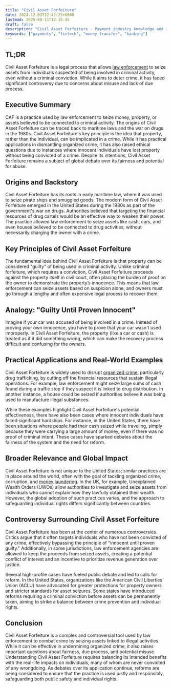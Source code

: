 ```yaml
---
title: "Civil Asset Forfeiture"
date: 2024-12-03T12:42:23+0000
lastmod: 2025-08-11T12:15:45
draft: false
description: "Civil Asset Forfeiture - Payment industry knowledge and insights"
keywords: ["payments", "fintech", "money transfer", "banking"]
---
```


## TL;DR

Civil Asset Forfeiture is a legal process that allows [law enforcement](https://faisalkhanllc.xyz/resources/payments-wiki/l/law-enforcement-agencies-leas/) to seize assets from individuals suspected of being involved in criminal activity, even without a criminal conviction. While it aims to deter crime, it has faced significant controversy due to concerns about misuse and lack of due process.

## Executive Summary

CAF is a practice used by law enforcement to seize money, property, or assets believed to be connected to criminal activity. The origins of Civil Asset Forfeiture can be traced back to maritime laws and the war on drugs in the 1980s. Civil Asset Forfeiture's key principle is the idea that property, rather than the individual, can be implicated in a crime. While it has practical applications in dismantling organized crime, it has also raised ethical questions due to instances where innocent individuals have lost property without being convicted of a crime. Despite its intentions, Civil Asset Forfeiture remains a subject of global debate over its fairness and potential for abuse.

## Origins and Backstory

Civil Asset Forfeiture has its roots in early maritime law, where it was used to seize pirate ships and smuggled goods. The modern form of Civil Asset Forfeiture emerged in the United States during the 1980s as part of the government's war on drugs. Authorities believed that targeting the financial resources of drug cartels would be an effective way to weaken their power. The practice allowed law enforcement to seize assets like cash, cars, and even houses believed to be connected to drug activities, without necessarily charging the owner with a crime.

## Key Principles of Civil Asset Forfeiture

The fundamental idea behind Civil Asset Forfeiture is that property can be considered "guilty" of being used in criminal activity. Unlike criminal forfeiture, which requires a conviction, Civil Asset Forfeiture proceeds against the property itself in civil court, often placing the burden of proof on the owner to demonstrate the property’s innocence. This means that law enforcement can seize assets based on suspicion alone, and owners must go through a lengthy and often expensive legal process to recover them.

## Analogy: "Guilty Until Proven Innocent"

Imagine if your car was accused of being involved in a crime. Instead of proving your own innocence, you have to prove that your car wasn't used improperly. In Civil Asset Forfeiture, the property (like a car or cash) is treated as if it did something wrong, which can make the recovery process difficult and confusing for the owners.

## Practical Applications and Real-World Examples

Civil Asset Forfeiture is widely used to disrupt [organized crime](https://faisalkhanllc.xyz/resources/payments-wiki/f/financial-crimes/), particularly drug trafficking, by cutting off the financial resources that sustain illegal operations. For example, law enforcement might seize large sums of cash found during a traffic stop if they suspect it is linked to drug distribution. In another instance, a house could be seized if authorities believe it was being used to manufacture illegal substances.

While these examples highlight Civil Asset Forfeiture's potential effectiveness, there have also been cases where innocent individuals have faced significant hardships. For instance, in the United States, there have been situations where people had their cash seized while traveling, simply because they were carrying a large amount of money, even if there was no proof of criminal intent. These cases have sparked debates about the fairness of the system and the need for reform.

## Broader Relevance and Global Impact

Civil Asset Forfeiture is not unique to the United States; similar practices are in place around the world, often with the goal of tackling organized crime, corruption, and [money laundering](https://faisalkhanllc.xyz/resources/payments-wiki/m/money-laundering/). In the UK, for example, Unexplained Wealth Orders (UWOs) allow authorities to investigate and seize assets from individuals who cannot explain how they lawfully obtained their wealth. However, the global adoption of such practices varies, and the approach to safeguarding individual rights differs significantly between countries.

## Controversy Surrounding Civil Asset Forfeiture

Civil Asset Forfeiture has been at the center of numerous controversies. Critics argue that it often targets individuals who have not been convicted of any crime, effectively bypassing the principle of "innocent until proven guilty." Additionally, in some jurisdictions, law enforcement agencies are allowed to keep the proceeds from seized assets, creating a potential conflict of interest and an incentive to prioritize revenue generation over justice.

Several high-profile cases have fueled public debate and led to calls for reform. In the United States, organizations like the American Civil Liberties Union (ACLU) have advocated for greater protections for property owners and stricter standards for asset seizures. Some states have introduced reforms requiring a criminal conviction before assets can be permanently taken, aiming to strike a balance between crime prevention and individual rights.

## Conclusion

Civil Asset Forfeiture is a complex and controversial tool used by law enforcement to combat crime by seizing assets linked to illegal activities. While it can be effective in undermining organized crime, it also raises important questions about fairness, due process, and potential misuse. Understanding Civil Asset Forfeiture requires balancing its intended benefits with the real-life impacts on individuals, many of whom are never convicted of any wrongdoing. As debates over its application continue, reforms are being considered to ensure that the practice is used justly and responsibly, safeguarding both public safety and individual rights.